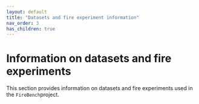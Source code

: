 ```yaml
---
layout: default
title: "Datasets and fire experiment information"
nav_order: 3
has_children: true
---
```

# Information on datasets and fire experiments

This section provides information on datasets and fire experiments used in the `FireBench`project.
